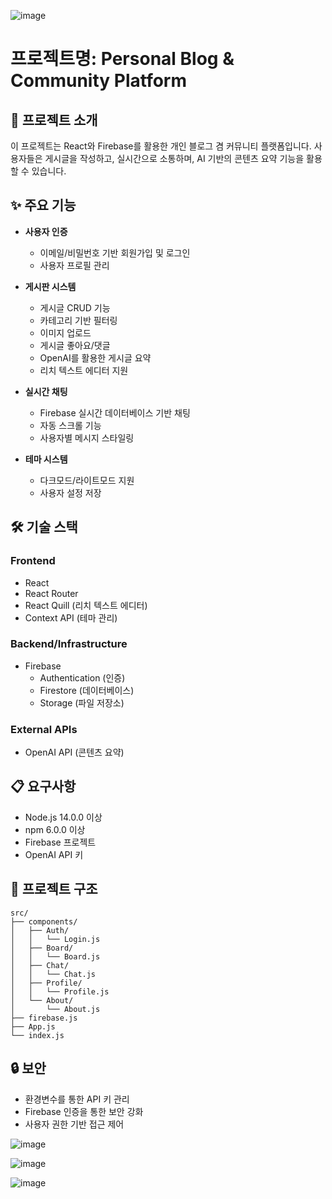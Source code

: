 ![image](https://github.com/user-attachments/assets/e99b7c02-c754-4b4c-8e83-77900db90e1e)
# 프로젝트명: Personal Blog & Community Platform

## 📝 프로젝트 소개
이 프로젝트는 React와 Firebase를 활용한 개인 블로그 겸 커뮤니티 플랫폼입니다. 사용자들은 게시글을 작성하고, 실시간으로 소통하며, AI 기반의 콘텐츠 요약 기능을 활용할 수 있습니다.

## ✨ 주요 기능
- **사용자 인증**
  - 이메일/비밀번호 기반 회원가입 및 로그인
  - 사용자 프로필 관리

- **게시판 시스템**
  - 게시글 CRUD 기능
  - 카테고리 기반 필터링
  - 이미지 업로드
  - 게시글 좋아요/댓글
  - OpenAI를 활용한 게시글 요약
  - 리치 텍스트 에디터 지원

- **실시간 채팅**
  - Firebase 실시간 데이터베이스 기반 채팅
  - 자동 스크롤 기능
  - 사용자별 메시지 스타일링

- **테마 시스템**
  - 다크모드/라이트모드 지원
  - 사용자 설정 저장

## 🛠 기술 스택
### Frontend
- React
- React Router
- React Quill (리치 텍스트 에디터)
- Context API (테마 관리)

### Backend/Infrastructure
- Firebase
  - Authentication (인증)
  - Firestore (데이터베이스)
  - Storage (파일 저장소)

### External APIs
- OpenAI API (콘텐츠 요약)


## 📋 요구사항
- Node.js 14.0.0 이상
- npm 6.0.0 이상
- Firebase 프로젝트
- OpenAI API 키

## 📁 프로젝트 구조
```
src/
├── components/
│   ├── Auth/
│   │   └── Login.js
│   ├── Board/
│   │   └── Board.js
│   ├── Chat/
│   │   └── Chat.js
│   ├── Profile/
│   │   └── Profile.js
│   └── About/
│       └── About.js
├── firebase.js
├── App.js
└── index.js
```

## 🔒 보안
- 환경변수를 통한 API 키 관리
- Firebase 인증을 통한 보안 강화
- 사용자 권한 기반 접근 제어


![image](https://github.com/user-attachments/assets/a2db5048-31ec-4625-87a7-4aa73242a4b1)


![image](https://github.com/user-attachments/assets/75bad584-bff3-4399-b3d6-33a8e5dd797b)

![image](https://github.com/user-attachments/assets/210eb495-a5d9-46c5-aefb-aa76e106af3a)
